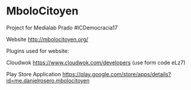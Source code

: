 # MboloCitoyen
Project for Medialab Prado #ICDemocracia17

Website
http://mbolocitoyen.org/

Plugins used for website:

Cloudwok
https://www.cloudwok.com/developers (use form code eLz7)

Play Store Application
https://play.google.com/store/apps/details?id=me.danielrosero.mbolocitoyen
